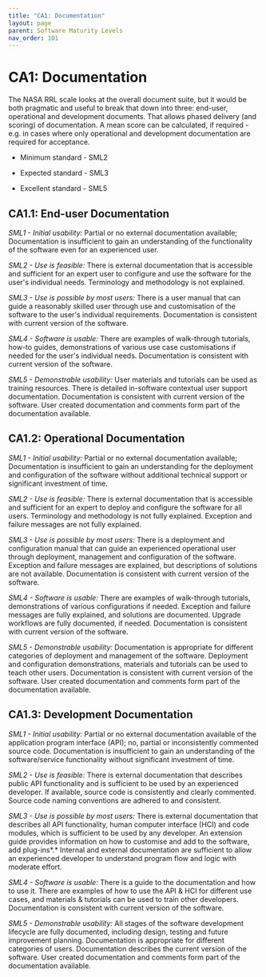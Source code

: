 ```yaml
---
title: "CA1: Documentation"
layout: page
parent: Software Maturity Levels
nav_order: 101
---
```


# CA1: Documentation

The NASA RRL scale looks at the overall document suite, but it would be
both pragmatic and useful to break that down into three: end-user,
operational and development documents. That allows phased delivery (and
scoring) of documentation. A mean score can be calculated, if required -
e.g. in cases where only operational and development documentation are
required for acceptance.

- Minimum standard - SML2

- Expected standard - SML3

- Excellent standard - SML5

## CA1.1: End-user Documentation

*SML1 - Initial usability:* Partial or no external documentation
available; Documentation is insufficient to gain an understanding of the
functionality of the software even for an experienced user.

*SML2 - Use is feasible:* There is external documentation that is
accessible and sufficient for an expert user to configure and use the
software for the user's individual needs. Terminology and methodology is
not explained.

*SML3 - Use is possible by most users:* There is a user manual that can
guide a reasonably skilled user through use and customisation of the
software to the user's individual requirements. Documentation is
consistent with current version of the software.

*SML4 - Software is usable:* There are examples of walk-through
tutorials, how-to guides, demonstrations of various use case
customisations if needed for the user's individual needs. Documentation
is consistent with current version of the software.

*SML5 - Demonstrable usability:* User materials and tutorials can be
used as training resources. There is detailed in-software contextual
user support documentation. Documentation is consistent with current
version of the software. User created documentation and comments form
part of the documentation available.

## CA1.2: Operational Documentation

*SML1 - Initial usability:* Partial or no external documentation
available; Documentation is insufficient to gain an understanding for
the deployment and configuration of the software without additional
technical support or significant investment of time.

*SML2 - Use is feasible:* There is external documentation that is
accessible and sufficient for an expert to deploy and configure the
software for all users. Terminology and methodology is not fully
explained. Exception and failure messages are not fully explained.

*SML3 - Use is possible by most users:* There is a deployment and
configuration manual that can guide an experienced operational user
through deployment, management and configuration of the software.
Exception and failure messages are explained, but descriptions of
solutions are not available. Documentation is consistent with current
version of the software.

*SML4 - Software is usable:* There are examples of walk-through
tutorials, demonstrations of various configurations if needed. Exception
and failure messages are fully explained, and solutions are documented.
Upgrade workflows are fully documented, if needed. Documentation is
consistent with current version of the software.

*SML5 - Demonstrable usability:* Documentation is appropriate for
different categories of deployment and management of the software.
Deployment and configuration demonstrations, materials and tutorials can
be used to teach other users. Documentation is consistent with current
version of the software. User created documentation and comments form
part of the documentation available.

## CA1.3: Development Documentation

*SML1 - Initial usability:* Partial or no external documentation
available of the application program interface (API); no, partial or
inconsistently commented source code. Documentation is insufficient to
gain an understanding of the software/service functionality without
significant investment of time.

*SML2 - Use is feasible:* There is external documentation that describes
public API functionality and is sufficient to be used by an experienced
developer. If available, source code is consistently and clearly
commented. Source code naming conventions are adhered to and consistent.

*SML3 - Use is possible by most users:* There is external documentation
that describes all API functionality, human computer interface (HCI) and
code modules, which is sufficient to be used by any developer. An
extension guide provides information on how to customise and add to the
software, add plug-ins*.* Internal and external documentation are
sufficient to allow an experienced developer to understand program flow
and logic with moderate effort.

*SML4 - Software is usable:* There is a guide to the documentation and
how to use it. There are examples of how to use the API & HCI for
different use cases, and materials & tutorials can be used to train
other developers. Documentation is consistent with current version of
the software.

*SML5 - Demonstrable usability:* All stages of the software development
lifecycle are fully documented, including design, testing and future
improvement planning. Documentation is appropriate for different
categories of users. Documentation describes the current version of the
software. User created documentation and comments form part of the
documentation available.
